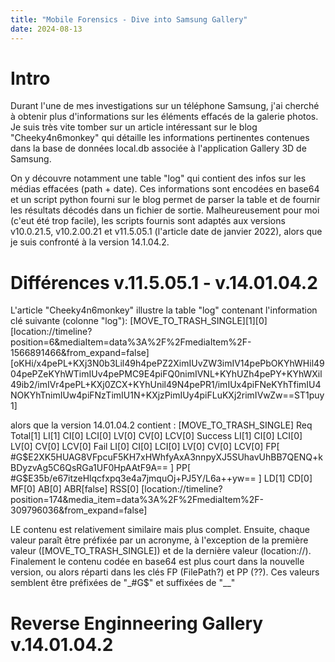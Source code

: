 ```yaml
---
title: "Mobile Forensics - Dive into Samsung Gallery"
date: 2024-08-13
---
```


# Intro
Durant l'une de mes investigations sur un téléphone Samsung, j'ai cherché à obtenir plus d'informations sur les éléments effacés de la galerie photos. Je suis très vite tomber sur un article intéressant sur le blog "Cheeky4n6monkey" qui détaille les informations pertinentes contenues dans la base de données local.db associée à l'application Gallery 3D de Samsung.

On y découvre notamment une table "log" qui contient des infos sur les médias effacées (path + date). Ces informations sont encodées en base64 et un script python fourni sur le blog permet de parser la table et de fournir les résultats décodés dans un fichier de sortie. Malheureusement pour moi (c'eut été trop facile), les scripts fournis sont adaptés aux versions v10.0.21.5, v10.2.00.21 et v11.5.05.1 (l'article date de janvier 2022), alors que je suis confronté à la version 14.1.04.2.

# Différences v.11.5.05.1 - v.14.01.04.2
L'article "Cheeky4n6monkey" illustre la table "log" contenant l'information clé suivante (colonne "log"):
[MOVE_TO_TRASH_SINGLE][1][0][location://timeline?position=6&mediaItem=data%3A%2F%2FmediaItem%2F-1566891466&from_expand=false][oKHi/x4pePL+KXj3N0b3Lil49h4pePZ2XimIUvZW3imIV14pePbOKYhWHil4904pePZeKYhWTimIUv4pePMC9E4piFQ0nimIVNL+KYhUZh4pePY+KYhWXil49ib2/imIVr4pePL+KXj0ZCX+KYhUnil49N4pePR1/imIUx4piFNeKYhTfimIU4NOKYhTnimIUw4piFNzTimIU1N+KXjzPimIUy4piFLuKXj2rimIVwZw==ST1puy1]

alors que la version 14.01.04.2 contient :
[MOVE_TO_TRASH_SINGLE] Req Total[1] LI[1] CI[0] LCI[0] LV[0] CV[0] LCV[0] Success LI[1] CI[0] LCI[0] LV[0] CV[0] LCV[0] Fail LI[0] CI[0] LCI[0] LV[0] CV[0] LCV[0] FP[ #G$E2XK5HUAG8VFpcuF5KH7xHWhfyAxA3nnpyXJ5SUhavUhBB7QENQ+kBDyzvAg5C6QsRGa1UF0HpAAtF9A==  ] PP[ #G$E35b/e67itzeHlqcfxpq3e4a7jmquOj+PJ5Y/L6a++yw==  ] LD[1] CD[0] MF[0] AB[0] ABR[false] RSS[0] [location://timeline?position=174&media_item=data%3A%2F%2FmediaItem%2F-309796036&from_expand=false]

LE contenu est relativement similaire mais plus complet. Ensuite, chaque valeur paraît être préfixée par un acronyme, à l'exception de la première valeur ([MOVE_TO_TRASH_SINGLE]) et de la dernière valeur (location://). Finalement le contenu codée en base64 est plus court dans la nouvelle version, ou alors réparti dans les clés FP (FilePath?) et PP (??). Ces valeurs semblent être préfixées de "_#G$" et suffixées de "__"
# Reverse Enginneering Gallery v.14.01.04.2


